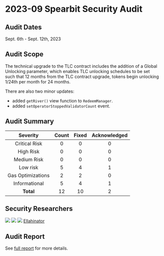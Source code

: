 # 2023-09 Spearbit Security Audit

## Audit Dates

Sept. 6th - Sept. 12th, 2023

## Audit Scope

The technical upgrade to the TLC contract includes the addition of a Global Unlocking parameter, which enables TLC unlocking schedules to be set such that 12 months from the TLC contract upgrade, tokens begin unlocking 1/24th per month for 24 months.

There are also two minor updates:
- added `getRiver()` view function to `RedeemManager`.
- added `setOperatorStoppedValidatorCount` event. 

## Audit Summary

|    **Severity**   | **Count** | **Fixed** | **Acknowledged** |
|:-----------------:|:---------:|:---------:|:----------------:|
|   Critical Risk   |     0     |     0     |         0        |
|     High Risk     |     0     |     0     |         0        |
|    Medium Risk    |     0     |     0     |         0        |
|      Low risk     |     5     |     4     |         1        |
| Gas Optimizations |     2     |     2     |         0        |
|   Informational   |     5     |     4     |         1        |
|     **Total**     |     12    |     10     |         2        |

## Security Researchers

[![](https://github.com/optimumsec.png?size=50)](https://github.com/optimumsec) [![](https://github.com/Saw-mon-and-Natalie.png?size=50)](https://github.com/Saw-mon-and-Natalie) [![](https://github.com/xiaoming9090.png?size=50)](https://github.com/xiaoming9090) [Ellahinator](https://github.com/Ellahinator)

## Audit Report

See [full report](https://github.com/spearbit/portfolio/blob/master/pdfs/LiquidCollectivePR-Spearbit-Security-Review-Sept.pdf) for more details.
